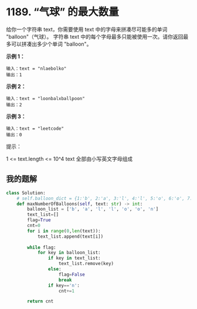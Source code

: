 # 1189. “气球” 的最大数量
给你一个字符串 text，你需要使用 text 中的字母来拼凑尽可能多的单词 "balloon"（气球）。
字符串 text 中的每个字母最多只能被使用一次。请你返回最多可以拼凑出多少个单词 "balloon"。

 

**示例 1：**
```shell
输入：text = "nlaebolko"
输出：1
```
**示例 2：**
```shell
输入：text = "loonbalxballpoon"
输出：2
```
**示例 3：**
```shell
输入：text = "leetcode"
输出：0
```

提示：

1 <= text.length <= 10^4
text 全部由小写英文字母组成

## 我的题解
```python
class Solution:
    # self.balloon_dict = {1:'b', 2:'a', 3:'l', 4:'l', 5:'o', 6:'o', 7:'n'}
    def maxNumberOfBalloons(self, text: str) -> int:
        balloon_list = ['b', 'a', 'l', 'l', 'o', 'o', 'n']
        text_list=[]
        flag=True
        cnt=0
        for i in range(0,len(text)):
            text_list.append(text[i])
        
        while flag:
            for key in balloon_list:
                if key in text_list:
                    text_list.remove(key)
                else:
                    flag=False
                    break
                if key=='n':
                    cnt+=1

        return cnt

```
